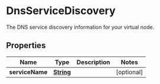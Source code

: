 

# DnsServiceDiscovery

The DNS service discovery information for your virtual node.

## Properties

| Name | Type | Description | Notes |
|------------ | ------------- | ------------- | -------------|
|**serviceName** | [**String**](String.md) |  |  [optional] |



